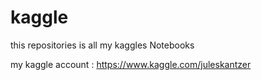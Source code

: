 # kaggle
this repositories is all my kaggles Notebooks

my kaggle account  :  https://www.kaggle.com/juleskantzer

